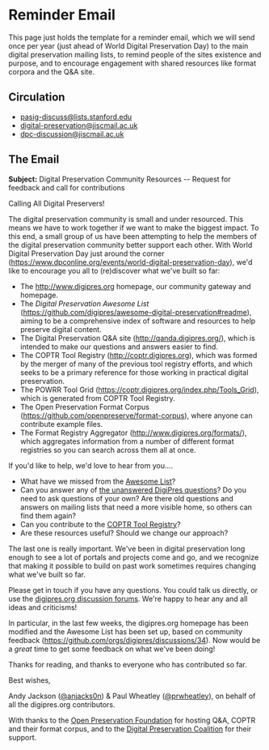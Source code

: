 # Reminder Email

This page just holds the template for a reminder email, which we will send once per year (just ahead of World Digital Preservation Day) to the main digital preservation mailing lists, to remind people of the sites existence and purpose, and to encourage engagement with shared resources like format corpora and the Q&A site.

## Circulation

- pasig-discuss@lists.stanford.edu
- digital-preservation@jiscmail.ac.uk
- dpc-discussion@jiscmail.ac.uk

## The Email

__Subject:__ Digital Preservation Community Resources -- Request for feedback and call for contributions

Calling All Digital Preservers!

The digital preservation community is small and under resourced. This means we have to work together if we want to make the biggest impact. To this end, a small group of us have been attempting to help the members of the digital preservation community better support each other.  With World Digital Preservation Day just around the corner (<https://www.dpconline.org/events/world-digital-preservation-day>), we'd like to encourage you all to (re)discover what we've built so far:

* The <http://www.digipres.org> homepage, our community gateway and homepage.
* The _Digital Preservation Awesome List_ (<https://github.com/digipres/awesome-digital-preservation#readme>), aiming to be a comprehensive index of software and resources to help preserve digital content.
* The Digital Preservation Q&A site (<http://qanda.digipres.org/>), which is intended to make our questions and answers easier to find.
* The COPTR Tool Registry (<http://coptr.digipres.org>), which was formed by the merger of many of the previous tool registry efforts, and which seeks to be a primary reference for those working in practical digital preservation.
* The POWRR Tool Grid (<https://coptr.digipres.org/index.php/Tools_Grid>), which is generated from COPTR Tool Registry.
* The Open Preservation Format Corpus (<https://github.com/openpreserve/format-corpus>), where anyone can contribute example files.
* The Format Registry Aggregator (<http://www.digipres.org/formats/>), which aggregates information from a number of different format registries so you can search across them all at once.

If you'd like to help, we'd love to hear from you....

* What have we missed from the [Awesome List](https://github.com/digipres/awesome-digital-preservation#readme)? 
* Can you answer any of [the unanswered DigiPres questions](http://qanda.digipres.org/unanswered)? Do you need to ask questions of your own? Are there old questions and answers on mailing lists that need a more visible home, so others can find them again?
* Can you contribute to the [COPTR Tool Registry](http://coptr.digipres.org/)?
* Are these resources useful? Should we change our approach?

The last one is really important. We've been in digital preservation long enough to see a lot of portals and projects come and go, and we recognize that making it possible to build on past work sometimes requires changing what we've built so far.

Please get in touch if you have any questions. You could talk us directly, or use the [digipres.org discussion forums](https://github.com/orgs/digipres/discussions). We're happy to hear any and all ideas and criticisms!

In particular, in the last few weeks, the digipres.org homepage has been modified and the Awesome List has been set up, based on community feedback (<https://github.com/orgs/digipres/discussions/34>).  Now would be a _great_ time to get some feedback on what we've been doing!

Thanks for reading, and thanks to everyone who has contributed so far.


Best wishes,

Andy Jackson ([@anjacks0n](https://twitter.com/anjacks0n)) & Paul Wheatley ([@prwheatley](https://twitter.com/prwheatley)), on behalf of all the digipres.org contributors.

With thanks to the [Open Preservation Foundation](https://openpreservation.org/) for hosting Q&A, COPTR and their format corpus, and to the [Digital Preservation Coalition](https://www.dpconline.org/) for their support.